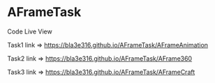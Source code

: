 # AFrameTask
Code Live View

Task1 link => https://bla3e316.github.io/AFrameTask/AFrameAnimation

Task2 link => https://bla3e316.github.io/AFrameTask/AFrame360

Task3 link => https://bla3e316.github.io/AFrameTask/AFrameCraft
